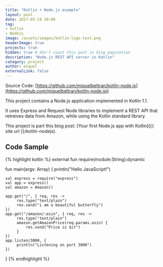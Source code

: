 ```yaml
---
title: "Kotlin + Node.js example"
layout: post
date: 2017-03-19 20:00
tag:
- kotlin
- Nodejs
image: /assets/images/kotlin-logo-text.png
headerImage: true
projects: true
hidden: true # don't count this post in blog pagination
description: "Node.js REST API server in Kotlin"
category: project
author: miquel
externalLink: false
---
```


Source Code: [https://github.com/miquelbeltran/kotlin-node.js](https://github.com/miquelbeltran/kotlin-node.jsi)

This project contains a Node.js application implemented in Kotlin 1.1.

It uses Express and Request Node libraries to implement a REST API that
retreives data from Amazon, while using the Kotlin standard library.

This project is part this blog post: [Your first Node.js app with Kotlin]({{ site.url }}/kotlin-nodejs).

## Code Sample

{% highlight kotlin %}
external fun require(module:String):dynamic

fun main(args: Array<String>) {
    println("Hello JavaScript!")

    val express = require("express")
    val app = express()
    val amazon = Amazon()

    app.get("/", { req, res ->
         res.type("text/plain")
         res.send("i am a beautiful butterfly")
    })
    app.get("/amazon/:asin", { req, res ->
         res.type("text/plain")
         amazon.getAmazonPrice(req.params.asin) {
             res.send("Price is $it")
         }
    })
    app.listen(3000, {
         println("Listening on port 3000")
    })
}
{% endhighlight %}

